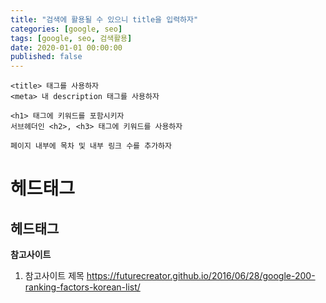 ```yaml
---
title: "검색에 활용될 수 있으니 title을 입력하자"
categories: [google, seo]
tags: [google, seo, 검색활용]
date: 2020-01-01 00:00:00
published: false
---
```


```
<title> 태그를 사용하자
<meta> 내 description 태그를 사용하자

<h1> 태그에 키워드를 포함시키자
서브헤더인 <h2>, <h3> 태그에 키워드를 사용하자

페이지 내부에 목차 및 내부 링크 수를 추가하자
```

<h1>헤드태그</h1>
<h2>헤드태그</h2>
	
__참고사이트__
1. 참고사이트 제목 
   <https://futurecreator.github.io/2016/06/28/google-200-ranking-factors-korean-list/>
